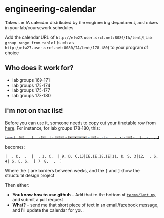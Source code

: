 engineering-calendar
====================

Takes the IA calendar distributed by the engineering department, and mixes in your lab/coursework schedules

Add the calendar URL of `http://efw27.user.srcf.net:8080/IA/lent/[lab group range from table]` (such as `http://efw27.user.srcf.net:8080/IA/lent/178-180`) to your program of choice

Who does it work for?
---------------------
* lab groups 169-171
* lab groups 172-174
* lab groups 175-177
* lab groups 178-180

I'm not on that list!
---------------------

Before you can use it, someone needs to copy out your timetable row from [here](http://teaching.eng.cam.ac.uk/download/file/84). For instance, for lab groups 178-180, this:

![](clipping.png)

becomes:

    |  , D,  ,  |  , 1, C,  | 9, D, C,10|IE,IE,IE,IE|11, D, S, 3|12,  , S, 4| S, D, S,  [ 7, 8,  ,  ]
    
Where the `|` are borders between weeks, and the `[` and `]` show the structural design project

Then either:

* **You know how to use github** - Add that to the bottom of [`terms/lent.py`](https://github.com/eric-wieser/engineering-calendar/blob/master/terms/lent.py), and submit a pull request
* **What?** - send me that short piece of text in an email/facebook message, and I'll update the calendar for you.
